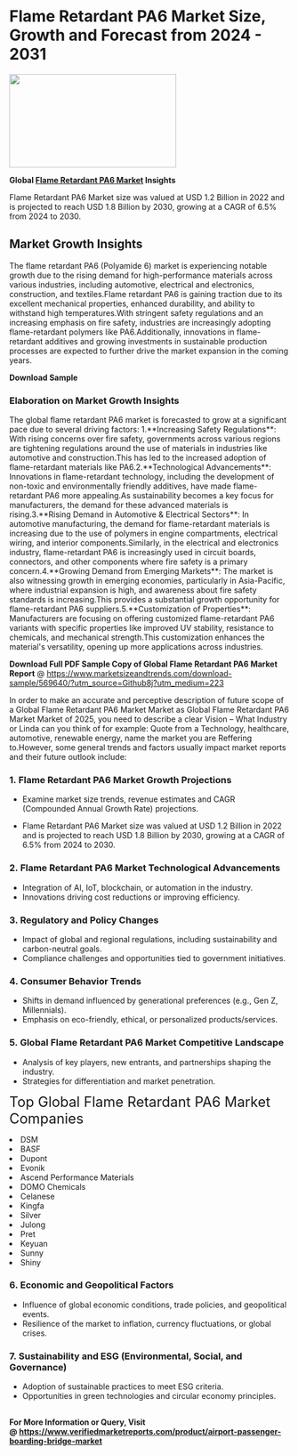 <H1>Flame Retardant PA6 Market Size, Growth and Forecast from 2024 - 2031</H1><img class="aligncenter size-medium wp-image-584254" src="https://thirdeyenews.in/wp-content/uploads/2024/09/Global-Market-Research-300x168.jpeg" alt="" width="300" height="168" /><p><strong>Global&nbsp;<a href="https://www.marketsizeandtrends.com/download-sample/569640/?utm_source=Github8j?utm_medium=223">Flame Retardant PA6 Market</a> Insights</strong></p><p>Flame Retardant PA6 Market size was valued at USD 1.2 Billion in 2022 and is projected to reach USD 1.8 Billion by 2030, growing at a CAGR of 6.5% from 2024 to 2030.</p><p><h2>Market Growth Insights</h2> The flame retardant PA6 (Polyamide 6) market is experiencing notable growth due to the rising demand for high-performance materials across various industries, including automotive, electrical and electronics, construction, and textiles.Flame retardant PA6 is gaining traction due to its excellent mechanical properties, enhanced durability, and ability to withstand high temperatures.With stringent safety regulations and an increasing emphasis on fire safety, industries are increasingly adopting flame-retardant polymers like PA6.Additionally, innovations in flame-retardant additives and growing investments in sustainable production processes are expected to further drive the market expansion in the coming years.<p><strong>Download Sample</strong></p> <h3>Elaboration on Market Growth Insights</h3> The global flame retardant PA6 market is forecasted to grow at a significant pace due to several driving factors: 1.**Increasing Safety Regulations**: With rising concerns over fire safety, governments across various regions are tightening regulations around the use of materials in industries like automotive and construction.This has led to the increased adoption of flame-retardant materials like PA6.2.**Technological Advancements**: Innovations in flame-retardant technology, including the development of non-toxic and environmentally friendly additives, have made flame-retardant PA6 more appealing.As sustainability becomes a key focus for manufacturers, the demand for these advanced materials is rising.3.**Rising Demand in Automotive & Electrical Sectors**: In automotive manufacturing, the demand for flame-retardant materials is increasing due to the use of polymers in engine compartments, electrical wiring, and interior components.Similarly, in the electrical and electronics industry, flame-retardant PA6 is increasingly used in circuit boards, connectors, and other components where fire safety is a primary concern.4.**Growing Demand from Emerging Markets**: The market is also witnessing growth in emerging economies, particularly in Asia-Pacific, where industrial expansion is high, and awareness about fire safety standards is increasing.This provides a substantial growth opportunity for flame-retardant PA6 suppliers.5.**Customization of Properties**: Manufacturers are focusing on offering customized flame-retardant PA6 variants with specific properties like improved UV stability, resistance to chemicals, and mechanical strength.This customization enhances the material's versatility, opening up more applications across industries.<p><span class=""><strong>Download Full PDF Sample Copy of Global Flame Retardant PA6 Market Report</strong> @ <a href="https://www.marketsizeandtrends.com/download-sample/569640/?utm_source=Github8j?utm_medium=223" target="_blank">https://www.marketsizeandtrends.com/download-sample/569640/?utm_source=Github8j?utm_medium=223</a></span></p><p>In order to make an accurate and perceptive description of future scope of a Global&nbsp;Flame Retardant PA6 Market Market as Global&nbsp;Flame Retardant PA6 Market Market of 2025, you need to describe a clear Vision &ndash; What Industry or Linda can you think of for example: Quote from a Technology, healthcare, automotive, renewable energy, name the market you are Reffering to.However, some general trends and factors usually impact market reports and their future outlook include:</p><h3>1.&nbsp;<strong>Flame Retardant PA6 Market Growth Projections</strong></h3><ul><li>Examine market size trends, revenue estimates and CAGR (Compounded Annual Growth Rate) projections.</li><li><p>Flame Retardant PA6 Market size was valued at USD 1.2 Billion in 2022 and is projected to reach USD 1.8 Billion by 2030, growing at a CAGR of 6.5% from 2024 to 2030.</p></li></ul><h3>2.&nbsp;<strong>Flame Retardant PA6 Market Technological Advancements</strong></h3><ul><li>Integration of AI, IoT, blockchain, or automation in the industry.</li><li>Innovations driving cost reductions or improving efficiency.</li></ul><h3>3.&nbsp;<strong>Regulatory and Policy Changes</strong></h3><ul><li>Impact of global and regional regulations, including sustainability and carbon-neutral goals.</li><li>Compliance challenges and opportunities tied to government initiatives.</li></ul><h3>4.&nbsp;<strong>Consumer Behavior Trends</strong></h3><ul><li>Shifts in demand influenced by generational preferences (e.g., Gen Z, Millennials).</li><li>Emphasis on eco-friendly, ethical, or personalized products/services.</li></ul><h3>5.&nbsp;<strong>Global Flame Retardant PA6 Market Competitive Landscape</strong></h3><ul><li>Analysis of key players, new entrants, and partnerships shaping the industry.</li><li>Strategies for differentiation and market penetration.</li></ul><p data-pm-slice="1 1 []"><span style="color: inherit; font-family: inherit; font-size: 25px;">Top Global Flame Retardant PA6 Market Companies</span></p><div class="" data-test-id=""><p><li>DSM</li><li> BASF</li><li> Dupont</li><li> Evonik</li><li> Ascend Performance Materials</li><li> DOMO Chemicals</li><li> Celanese</li><li> Kingfa</li><li> Silver</li><li> Julong</li><li> Pret</li><li> Keyuan</li><li> Sunny</li><li> Shiny</li></p></div><h3>6.&nbsp;<strong>Economic and Geopolitical Factors</strong></h3><ul><li>Influence of global economic conditions, trade policies, and geopolitical events.</li><li>Resilience of the market to inflation, currency fluctuations, or global crises.</li></ul><h3>7.&nbsp;<strong>Sustainability and ESG (Environmental, Social, and Governance)</strong></h3><ul><li>Adoption of sustainable practices to meet ESG criteria.</li><li>Opportunities in green technologies and circular economy principles.</li></ul><h2><strong style="font-size: 14px;">For More Information or Query, Visit @&nbsp;</strong><a style="background-color: #ffffff; font-size: 14px;" href="https://www.marketsizeandtrends.com/report/flame-retardant-pa6-market/" target="_blank">https://www.verifiedmarketreports.com/product/airport-passenger-boarding-bridge-market</a></h2>